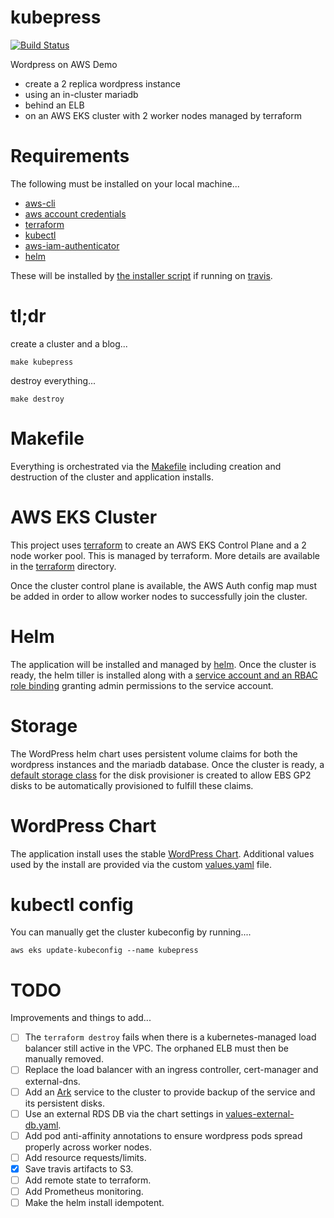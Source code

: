# kubepress

[![Build Status](https://travis-ci.org/pabens/kubepress.svg?branch=master)](https://travis-ci.org/pabens/kubepress)

Wordpress on AWS Demo

* create a 2 replica wordpress instance
* using an in-cluster mariadb
* behind an ELB
* on an AWS EKS cluster with 2 worker nodes managed by terraform

# Requirements

The following must be installed on your local machine...

* [aws-cli](https://docs.aws.amazon.com/cli/latest/userguide/cli-install-macos.html)
* [aws account credentials](https://docs.aws.amazon.com/cli/latest/userguide/cli-config-files.html)
* [terraform](https://www.terraform.io/intro/getting-started/install.html)
* [kubectl](https://kubernetes.io/docs/tasks/tools/install-kubectl/#install-with-homebrew-on-macos)
* [aws-iam-authenticator](https://docs.aws.amazon.com/eks/latest/userguide/configure-kubectl.html)
* [helm](https://docs.helm.sh/using_helm/#installing-helm)

These will be installed by [the installer script](scripts/travis-installer) if running on [travis](.travis.yaml).

# tl;dr

create a cluster and a blog...

```
make kubepress
```

destroy everything...

```
make destroy
```

# Makefile

Everything is orchestrated via the [Makefile](Makefile) including creation and destruction of the cluster and application installs.

# AWS EKS Cluster

This project uses [terraform](https://www.terraform.io/) to create an AWS EKS Control Plane and a 2 node worker pool. This is managed by terraform. More details are available in the [terraform](terraform/) directory.

Once the cluster control plane is available, the AWS Auth config map must be added in order to allow worker nodes to successfully join the cluster.

# Helm

The application will be installed and managed by [helm](https://helm.sh/). Once the cluster is ready, the helm tiller is installed along with a [service account and an RBAC role binding](resources/tiller/) granting admin permissions to the service account.

# Storage

The WordPress helm chart uses persistent volume claims for both the wordpress instances and the mariadb database. Once the cluster is ready, a [default storage class](resources/storage/) for the disk provisioner is created to allow EBS GP2 disks to be automatically provisioned to fulfill these claims.

# WordPress Chart

The application install uses the stable [WordPress Chart](https://github.com/helm/charts/tree/master/stable/wordpress). Additional values used by the install are provided via the custom [values.yaml](values.yaml) file.

# kubectl config

You can manually get the cluster kubeconfig by running....

```
aws eks update-kubeconfig --name kubepress
```

# TODO

Improvements and things to add...

- [ ] The `terraform destroy` fails when there is a kubernetes-managed load balancer still active in the VPC. The orphaned ELB must then be manually removed.
- [ ] Replace the load balancer with an ingress controller, cert-manager and external-dns.
- [ ] Add an [Ark](https://github.com/heptio/ark) service to the cluster to provide backup of the service and its persistent disks.
- [ ] Use an external RDS DB via the chart settings in [values-external-db.yaml](values-external-db.yaml).
- [ ] Add pod anti-affinity annotations to ensure wordpress pods spread properly across worker nodes.
- [ ] Add resource requests/limits.
- [X] Save travis artifacts to S3.
- [ ] Add remote state to terraform.
- [ ] Add Prometheus monitoring.
- [ ] Make the helm install idempotent.
